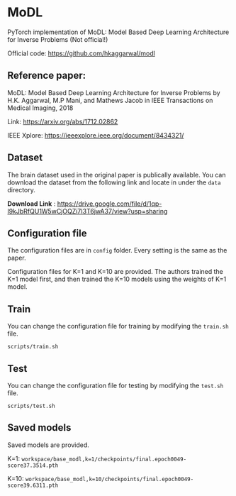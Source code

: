 # MoDL

PyTorch implementation of MoDL: Model Based Deep Learning Architecture for Inverse Problems (Not official!)

Official code: https://github.com/hkaggarwal/modl

## Reference paper: 

MoDL: Model Based Deep Learning Architecture for Inverse Problems  by H.K. Aggarwal, M.P Mani, and Mathews Jacob in IEEE Transactions on Medical Imaging,  2018 

Link: https://arxiv.org/abs/1712.02862

IEEE Xplore: https://ieeexplore.ieee.org/document/8434321/

## Dataset

The brain dataset used in the original paper is publically available. You can download the dataset from the following link and locate in under the `data` directory.

**Download Link** : https://drive.google.com/file/d/1qp-l9kJbRfQU1W5wCjOQZi7I3T6jwA37/view?usp=sharing

## Configuration file

The configuration files are in `config` folder. Every setting is the same as the paper.

Configuration files for K=1 and K=10 are provided. The authors trained the K=1 model first, and then trained the K=10 models using the weights of K=1 model.

## Train

You can change the configuration file for training by modifying the `train.sh` file.

```
scripts/train.sh
```

## Test

You can change the configuration file for testing by modifying the `test.sh` file.

```
scripts/test.sh
```

## Saved models

Saved models are provided.

K=1: `workspace/base_modl,k=1/checkpoints/final.epoch0049-score37.3514.pth` 

K=10: `workspace/base_modl,k=10/checkpoints/final.epoch0049-score39.6311.pth`
